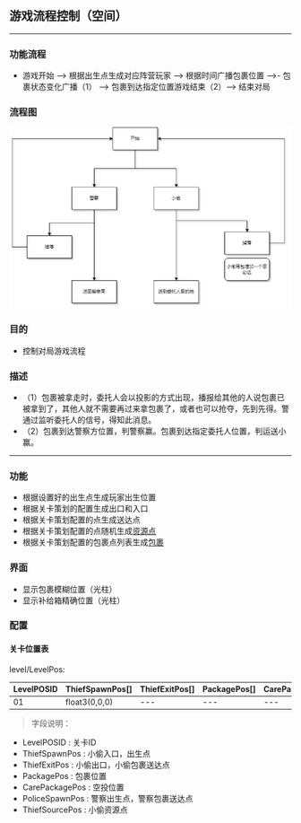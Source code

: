 
## 游戏流程控制（空间）

---

### 功能流程

- 游戏开始 --> 根据出生点生成对应阵营玩家 --> 根据时间广播包裹位置 -->- 包裹状态变化广播（1） --> 包裹到达指定位置游戏结束（2）--> 结束对局

### 流程图

![流程图](包裹状态变化.drawio.png)

### 目的

- 控制对局游戏流程

### 描述

- （1）包裹被拿走时，委托人会以投影的方式出现，播报给其他的人说包裹已被拿到了，其他人就不需要再过来拿包裹了，或者也可以抢夺，先到先得。警通过监听委托人的信号，得知此消息。
- （2）包裹到达警察方位置，判警察赢。包裹到达指定委托人位置，判运送小赢。

---

### 功能

- 根据设置好的出生点生成玩家出生位置
- 根据关卡策划的配置生成出口和入口
- 根据关卡策划配置的点生成送达点
- 根据关卡策划配置的点随机生成[资源点]()
- 根据关卡策划配置的包裹点列表生成[包裹]()


### 界面

- 显示包裹模糊位置（光柱）
- 显示补给箱精确位置（光柱）

### 配置

#### 关卡位置表

level/LevelPos:

LevelPOSID | ThiefSpawnPos[] | ThiefExitPos[]  | PackagePos[] | CarePackagePos[] | PoliceSpawnPos[] | ThiefSourcePos[]
--- | --- | --- | --- | --- | --- | --- 
01 | float3(0,0,0) | --- | --- | --- | --- | --- 

> 字段说明：
 - LevelPOSID : 关卡ID
 - ThiefSpawnPos : 小偷入口，出生点
 - ThiefExitPos : 小偷出口，小偷包裹送达点
 - PackagePos : 包裹位置
 - CarePackagePos : 空投位置
 - PoliceSpawnPos : 警察出生点，警察包裹送达点
 - ThiefSourcePos : 小偷资源点 